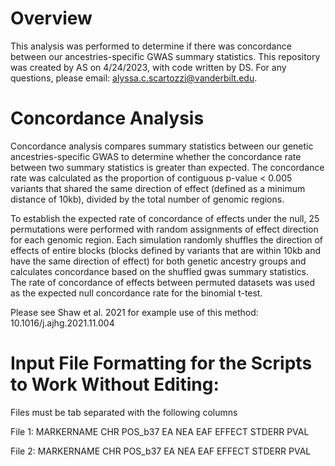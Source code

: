 # Overview
This analysis was performed to determine if there was concordance between our ancestries-specific GWAS summary statistics. This repository was created by AS on 4/24/2023, with code written by DS. For any questions, please email: alyssa.c.scartozzi@vanderbilt.edu. 

# Concordance Analysis
Concordance analysis compares summary statistics between our genetic ancestries-specific GWAS to determine whether the concordance rate between two summary statistics is greater than expected. The concordance rate was calculated as the proportion of contiguous p-value < 0.005 variants that shared the same direction of effect (defined as a minimum distance of 10kb), divided by the total number of genomic regions. 

To establish the expected rate of concordance of effects under the null, 25 permutations were performed with random assignments of effect direction for each genomic region. Each simulation randomly shuffles the direction of effects of entire blocks (blocks defined by variants that are within 10kb and have the same direction of effect) for both genetic ancestry groups and calculates concordance based on the shuffled gwas summary statistics. The rate of concordance of effects between permuted datasets was used as the expected null concordance rate for the binomial t-test.

Please see Shaw et al. 2021 for example use of this method: 10.1016/j.ajhg.2021.11.004

# Input File Formatting for the Scripts to Work Without Editing:
Files must be tab separated with the following columns

File 1: 
MARKERNAME	CHR	POS_b37	EA	NEA	EAF	EFFECT	STDERR	PVAL

File 2:
MARKERNAME	CHR	POS_b37	EA	NEA	EAF	EFFECT	STDERR	PVAL
